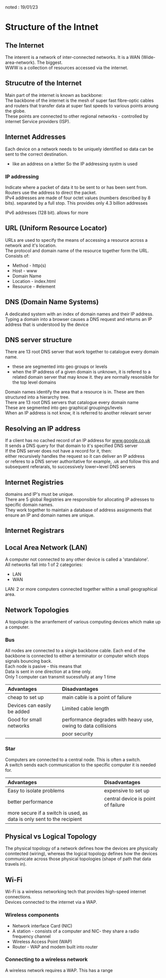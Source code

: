 noted : 19/01/23

# Structure of the Intnet

## The Internet

The interent is a network of inter-connected networks.
It is a WAN (Wide-area-network). The biggest.  
WWW is a collection of resources accessed via the internet.

## Strucutre of the Internet

Main part of the internet is known as backbone:  
The backbone of the internet is the mesh of super fast fibre-optic cables and routers that transfer data at super fast speeds to various points aroung the globe.  
These points are connected to other regional networks - controlled by internet Service providers (ISP).

## Internet Addresses

Each device on a network needs to be uniquely identified so data can be sent to the correct destination.

- like an address on a letter
  So the IP addressing systm is used

### IP addressing

Indicate where a packet of data it to be sent to or has been sent from. Routers use the address to direct the packet.  
IPv4 addresses are made of four octet values (numbers described by 8 bits). separated by a full stop. This provides only 4.3 billion addresses

IPv6 addresses (128 bit). allows for more

## URL (Uniform Resource Locator)

URLs are used to specify the means of accessing a resource across a network and it's location.  
The protocol and domain name of the resource together form the URL.  
Consists of:

- Method - http(s)
- Host - www
- Domain Name
- Location - index.html
- Resource - #element

## DNS (Domain Name Systems)

A dedicated system with an index of domain names and their IP address.  
Typing a domain into a browser causes a DNS request and returns an IP address that is understood by the device

## DNS server structure

There are 13 root DNS server that work together to catalogue every domain name.

- these are segmented into geo groups or levels
- when the IP address of a given domain is unknown, it is refered to a related domain server that may know it.
  they are normally resonsible for the top level domains

Domain names identify the area that a resource is in. These are then structured into a hierarchy tree.  
There are 13 root DNS servers that catalogue every domain name  
These are segmented into geo graphical groupings/levels  
When an IP address is not know, it is referred to another relevant server

## Resolving an IP address

If a client has no cached record of an IP address for www.google.co.uk  
It sends a DNS query for that domain to it's specified DNS server  
If the DNS server does not have a record for it, then:  
either recursively handles the request so it can deliver an IP address  
or referes to a DNS server authoritative for example, .uk and follow this and subsequent referarals, to successively lower=level DNS servers

## Internet Registries

domains and IP's must be unique.  
There are 5 global Registries are responsible for allocating IP adresses to specific domain names.  
They work together to maintain a database of address assignments that ensure an IP and domain names are unique.

## Internet Registrars

## Local Area Network (LAN)

A computer not connected to any other device is called a 'standalone'.  
All networks fall into 1 of 2 categories:

- LAN
- WAN

LAN: 2 or more computers connected together within a small geographical area.

## Network Topologies

A topologie is the arranfement of various computing devices which make up a computer.

### Bus

All nodes are connected to a single backbone cable.
Each end of the backbone is connected to either a terminator or computer which stops signals bouncing back.  
Each node is pasive - this means that  
Data is sent in one direction at a time only.  
Only 1 computer can transmit sucessfully at any 1 time

| Advantages                  | Disadvantages                                                 |
| :-------------------------- | :------------------------------------------------------------ |
| cheap to set up             | main cable is a point of faliure                              |
| Devices can easily be added | Limited cable length                                          |
| Good for small networks     | performance degrades with heavy use, owing to data collisions |
|                             | poor security                                                 |

### Star

Computers are connected to a central node. This is often a switch.  
A switch sends each communication to the specific computer it is needed for.

| Advantages                                                             | Disadvantages                      |
| :--------------------------------------------------------------------- | :--------------------------------- |
| Easy to isolate problems                                               | expensive to set up                |
| better performance                                                     | central device is point of failure |
| more secure if a switch is used, as data is only sent to the recipient |                                    |

## Physical vs Logical Topology

The physical topology of a network defines how the devices are physically conntected (wiring), whereas the logical topology defines how the devices communicate across those physical topologies (shape of path that data travels in).

## Wi-Fi

Wi-Fi is a wireless networking tech that provides high-speed internet connections.  
Devices connected to the internet via a WAP.

### Wireless components

- Network interface Card (NIC)
- A station - consists of a computer and NIC- they share a radio frequency channel
- Wireless Access Point (WAP)
- Router - WAP and modem built into router

### Connecting to a wireless network

A wireless network requires a WAP. This has a range
